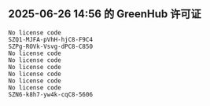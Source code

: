 ## 2025-06-26 14:56 的 GreenHub 许可证
```
No license code
SZQ1-MJFA-pVhH-hjC8-F9C4
SZPg-ROVk-Vsvg-dPC8-C850
No license code
No license code
No license code
No license code
No license code
No license code
SZN6-k8h7-yw4k-cqC8-5606
```
